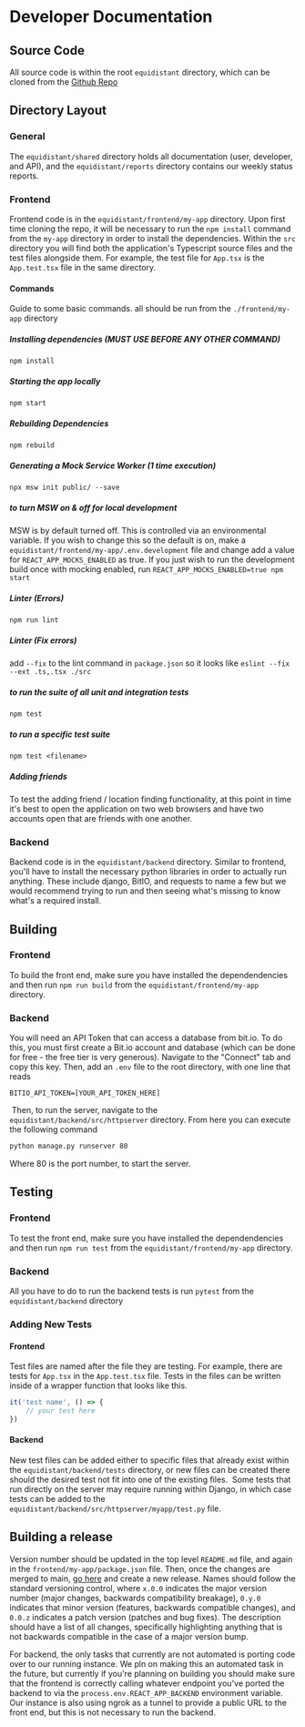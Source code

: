 # Developer Documentation

## Source Code
All source code is within the root `equidistant` directory, which can be cloned from the [Github Repo](https://github.com/Equidistant-403/equidistant)

## Directory Layout
### General
The `equidistant/shared` directory holds all documentation (user, developer, and API), and the `equidistant/reports`
directory contains our weekly status reports.

### Frontend
Frontend code is in the `equidistant/frontend/my-app` directory. Upon first time cloning the repo,
it will be necessary to run the `npm install` command from the `my-app` directory in order to install
the dependencies. Within the `src` directory you will find both the application's Typescript source files
and the test files alongside them. For example, the test file for `App.tsx` is the `App.test.tsx` file in the
same directory.

#### Commands
Guide to some basic commands. all should be run from the `./frontend/my-app` directory

##### Installing dependencies (MUST USE BEFORE ANY OTHER COMMAND)
`npm install`

##### Starting the app locally
`npm start`

##### Rebuilding Dependencies
`npm rebuild`

##### Generating a Mock Service Worker (1 time execution)
`npx msw init public/ --save`

##### to turn MSW on & off for local development
MSW is by default turned off. This is controlled via an environmental variable. If you wish to change this so the default is on, make a `equidistant/frontend/my-app/.env.development` file and change add a value for `REACT_APP_MOCKS_ENABLED` as true. If you just wish to run the development build once with mocking enabled, run `REACT_APP_MOCKS_ENABLED=true npm start`

##### Linter (Errors)
`npm run lint`

##### Linter (Fix errors)
add `--fix` to the lint command in `package.json` so it looks like
`eslint --fix --ext .ts,.tsx ./src`

##### to run the suite of all unit and integration tests
`npm test`

##### to run a specific test suite
`npm test <filename>`

##### Adding friends
To test the adding friend / location finding functionality, at this point in time it's best to open the application on two web browsers and have two accounts open that are friends with one another.

### Backend
Backend code is in the `equidistant/backend` directory. Similar to frontend, you'll have to install the necessary python libraries in order to actually run anything. These include django, BitIO, and requests to name a few but we would recommend trying to run and then seeing what's missing to know what's a required install.

## Building
### Frontend
To build the front end, make sure you have installed the dependendencies and then run `npm run build` from
the `equidistant/frontend/my-app` directory.

### Backend
You will need an API Token that can access a database from bit.io. To do this, you must first create
a Bit.io account and database (which can be done for free - the free tier is very generous). Navigate to the "Connect"
tab and copy this key. Then, add an `.env` file to the root directory, with one line that reads
```
BITIO_API_TOKEN=[YOUR_API_TOKEN_HERE]
```
​
Then, to run the server, navigate to the `equidistant/backend/src/httpserver` directory. From here you can execute the following command
```bash
python manage.py runserver 80
```
Where 80 is the port number, to start the server.

## Testing
### Frontend
To test the front end, make sure you have installed the dependendencies and then run `npm run test` from
the `equidistant/frontend/my-app` directory.

### Backend
All you have to do to run the backend tests is run `pytest` from the `equidistant/backend` directory


### Adding New Tests
#### Frontend
Test files are named after the file they are testing. For example, there are tests for `App.tsx` in the `App.test.tsx` file.
Tests in the files can be written inside of a wrapper function that looks like this.
```javascript
it('test name', () => {
    // your test here
})
```

#### Backend
New test files can be added either to specific files that already exist within the `equidistant/backend/tests` directory, or new files can be created there should the desired test not fit into one of the existing files.
​
Some tests that run directly on the server may require running within Django, in which case tests can be added to the `equidistant/backend/src/httpserver/myapp/test.py` file.

## Building a release
Version number should be updated in the top level `README.md` file, and again in the `frontend/my-app/package.json` file.
Then, once the changes are merged to main, [go here](https://github.com/Equidistant-403/equidistant/releases/new) and create a new release.
Names should follow the standard versioning control, where `x.0.0` indicates the major version number (major changes, backwards compatibility breakage), `0.y.0` indicates that minor version (features, backwards compatible changes), and `0.0.z` indicates a patch version (patches and bug fixes). The description should have a list of all changes, specifically highlighting anything that is not backwards compatible in the case of a major version bump.

For backend, the only tasks that currently are not automated is porting code over to our running instance. We pln on making this an automated task in the future, but currently if you're planning on building you should make sure that the frontend is correctly calling whatever endpoint you've ported the backend to via the `process.env.REACT_APP_BACKEND` environment variable.
Our instance is also using ngrok as a tunnel to provide a public URL to the front end, but this is not necessary to run the backend.
